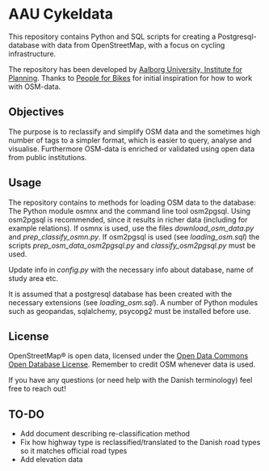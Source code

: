 # AAU Cykeldata

This repository contains Python and SQL scripts for creating a Postgresql-database with data from OpenStreetMap, with a focus on cycling infrastructure.

The repository has been developed by [Aalborg University, Institute for Planning](https://www.plan.aau.dk/).
Thanks to [People for Bikes](https://peopleforbikes.org/) for initial inspiration for how to work with OSM-data.

## Objectives
The purpose is to reclassify and simplify OSM data and the sometimes high number of tags to a simpler format, which is easier to query, analyse and visualise.
Furthermore OSM-data is enriched or validated using open data from public institutions.


## Usage
The repository contains to methods for loading OSM data to the database: The Python module osmnx and the command line tool osm2pgsql.
Using osm2pgsql is recommended, since it results in richer data (including for example relations).
If osmnx is used, use the files *download_osm_data.py* and *prep_classify_osmn.py*. 
If osm2pgsql is used (see *loading_osm.sql*) the scripts *prep_osm_data_osm2pgsql.py* and *classify_osm2pgsql.py* must be used.

Update info in *config.py* with the necessary info about database, name of study area etc.

It is assumed that a postgresql database has been created with the necessary extensions (see *loading_osm.sql*).
A number of Python modules such as geopandas, sqlalchemy, psycopg2 must be installed before use.


## License
OpenStreetMap® is open data, licensed under the [Open Data Commons Open Database License](https://www.openstreetmap.org/copyright).
Remember to credit OSM whenever data is used.


If you have any questions (or need help with the Danish terminology) feel free to reach out!


## TO-DO
- Add document describing re-classification method
- Fix how highway type is reclassified/translated to the Danish road types so it matches official road types
- Add elevation data



